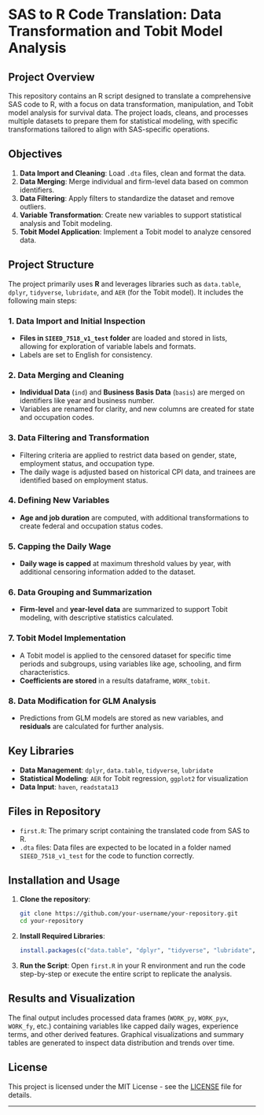 # SAS to R Code Translation: Data Transformation and Tobit Model Analysis

## Project Overview

This repository contains an R script designed to translate a comprehensive SAS code to R, with a focus on data transformation, manipulation, and Tobit model analysis for survival data. The project loads, cleans, and processes multiple datasets to prepare them for statistical modeling, with specific transformations tailored to align with SAS-specific operations.

## Objectives

1. **Data Import and Cleaning**: Load `.dta` files, clean and format the data.
2. **Data Merging**: Merge individual and firm-level data based on common identifiers.
3. **Data Filtering**: Apply filters to standardize the dataset and remove outliers.
4. **Variable Transformation**: Create new variables to support statistical analysis and Tobit modeling.
5. **Tobit Model Application**: Implement a Tobit model to analyze censored data.

## Project Structure

The project primarily uses **R** and leverages libraries such as `data.table`, `dplyr`, `tidyverse`, `lubridate`, and `AER` (for the Tobit model). It includes the following main steps:

### 1. Data Import and Initial Inspection
- **Files in `SIEED_7518_v1_test` folder** are loaded and stored in lists, allowing for exploration of variable labels and formats.
- Labels are set to English for consistency.

### 2. Data Merging and Cleaning
- **Individual Data** (`ind`) and **Business Basis Data** (`basis`) are merged on identifiers like year and business number.
- Variables are renamed for clarity, and new columns are created for state and occupation codes.

### 3. Data Filtering and Transformation
- Filtering criteria are applied to restrict data based on gender, state, employment status, and occupation type.
- The daily wage is adjusted based on historical CPI data, and trainees are identified based on employment status.

### 4. Defining New Variables
- **Age and job duration** are computed, with additional transformations to create federal and occupation status codes.

### 5. Capping the Daily Wage
- **Daily wage is capped** at maximum threshold values by year, with additional censoring information added to the dataset.

### 6. Data Grouping and Summarization
- **Firm-level** and **year-level data** are summarized to support Tobit modeling, with descriptive statistics calculated.

### 7. Tobit Model Implementation
- A Tobit model is applied to the censored dataset for specific time periods and subgroups, using variables like age, schooling, and firm characteristics.
- **Coefficients are stored** in a results dataframe, `WORK_tobit`.

### 8. Data Modification for GLM Analysis
- Predictions from GLM models are stored as new variables, and **residuals** are calculated for further analysis.

## Key Libraries

- **Data Management**: `dplyr`, `data.table`, `tidyverse`, `lubridate`
- **Statistical Modeling**: `AER` for Tobit regression, `ggplot2` for visualization
- **Data Input**: `haven`, `readstata13`

## Files in Repository

- `first.R`: The primary script containing the translated code from SAS to R.
- `.dta` files: Data files are expected to be located in a folder named `SIEED_7518_v1_test` for the code to function correctly.

## Installation and Usage

1. **Clone the repository**:
    ```bash
    git clone https://github.com/your-username/your-repository.git
    cd your-repository
    ```

2. **Install Required Libraries**:
    ```R
    install.packages(c("data.table", "dplyr", "tidyverse", "lubridate", "haven", "AER", "readstata13"))
    ```

3. **Run the Script**:
    Open `first.R` in your R environment and run the code step-by-step or execute the entire script to replicate the analysis.

## Results and Visualization

The final output includes processed data frames (`WORK_py`, `WORK_pyx`, `WORK_fy`, etc.) containing variables like capped daily wages, experience terms, and other derived features. Graphical visualizations and summary tables are generated to inspect data distribution and trends over time.

## License

This project is licensed under the MIT License - see the [LICENSE](LICENSE) file for details.

--- 

